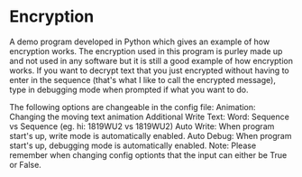 # Encryption
A demo program developed in Python which gives an example of how encryption works.
The encryption used in this program is purley made up and not used in any software but it is still a good example of how encryption works.
If you want to decrypt text that you just encrypted without having to enter in the sequence (that's what I like to call the encrypted message), type in debugging mode when prompted if what you want to do.

The following options are changeable in the config file:
  Animation: Changing the moving text animation
  Additional Write Text: Word: Sequence vs Sequence (eg. hi: 1819WU2 vs 1819WU2)
  Auto Write: When program start's up, write mode is automatically enabled.
  Auto Debug: When program start's up, debugging mode is automatically enabled.
Note: Please remember when changing config optionts that the input can either be True or False.

